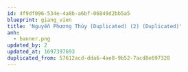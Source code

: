 ```yaml
---
id: 4f9df096-534e-4a8b-a6bf-06849d2bb5a5
blueprint: giang_vien
title: 'Nguyễn Phương Thúy (Duplicated) (2) (Duplicated)'
anh:
  - banner.png
updated_by: 2
updated_at: 1697397693
duplicated_from: 57612acd-dda6-4ae8-9b52-7acd8e697328
---
```

